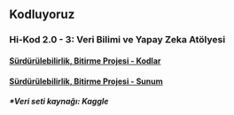## Kodluyoruz
### Hi-Kod 2.0 - 3: Veri Bilimi ve Yapay Zeka Atölyesi
#### [Sürdürülebilirlik, Bitirme Projesi - Kodlar](https://github.com/seymagkts/HiKod203/tree/main/BITIRME_PROJESI)
#### [Sürdürülebilirlik, Bitirme Projesi - Sunum](https://www.youtube.com/watch?v=wTyGPLgefS0)

##### *Veri seti kaynağı: Kaggle
